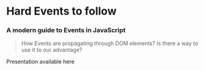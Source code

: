 # Hard Events to follow

### A modern guide to Events in JavaScript

> How Events are propagating through DOM elements? Is there a way to use it to our advantage?

Presentation available here 